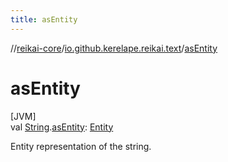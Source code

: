 ```yaml
---
title: asEntity
---
```

//[reikai-core](../../index.html)/[io.github.kerelape.reikai.text](index.html)/[asEntity](as-entity.html)



# asEntity



[JVM]\
val [String](https://kotlinlang.org/api/latest/jvm/stdlib/kotlin/-string/index.html).[asEntity](as-entity.html): [Entity](../io.github.kerelape.reikai.core/-entity/index.html)



Entity representation of the string.




